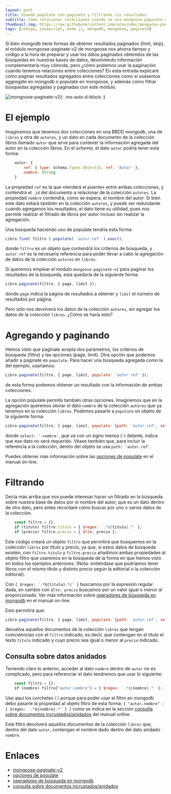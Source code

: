```yaml
---
layout: post
title: Usando populate con paginate y filtrando los resultados
subtitle: Cómo relacionar colecciones cuando se usa mongoose-paginate-v2.
thumbnail-img: https://raw.githubusercontent.com/aravindnc/mongoose-paginate-v2/43a093ff9a90cef7c80efc60e1a42539d83d8d75/static/banner.jpg
tags: [código, javascript, node.js, mongodb, mongoose, paginate]
---
```


Si bien mongodb tiene formas de obtener resultados paginados (limit, skip), el módulo mongoose-paginate-v2 de mongoose nos ahorra tiempo y código a la hora de preparar y usar los datos paginados obtenidos de las búsquedas en nuestras bases de datos, devolviendo información complementaria muy cómoda, pero ¿cómo podemos usar la paginación cuando tenemos relaciones entre colecciones? En esta entrada explicaré cómo paginar resultados agregados entre colecciones como si usásemos aggregate en mongodb o populate en mongoose, y además cómo filtrar búsquedas agregadas y paginadas con este módulo. 

![mongoose-paginate-v2](https://raw.githubusercontent.com/aravindnc/mongoose-paginate-v2/43a093ff9a90cef7c80efc60e1a42539d83d8d75/static/banner.jpg){: .mx-auto.d-block :}

# El ejemplo

Imaginemos que tenemos dos colecciones en una BBDD mongodb, una de `libros` y otra de `autores`, y un dato en cada documento de la colección libros llamado `autor` que sirve para contener la información agregada del autor en la colección libros. En el _schema_, el dato `autor` podría tener esta forma:

```javascript
    autor: { 
        ref: { type: Schema.Types.ObjectId, ref: 'Autor' },
        nombre: String
    }
```
La propiedad `ref` es la que «tenderá el puente» entre ambas colecciones, y contendrá el `_id` del documento a relacionar de la colección `autores`. La propiedad `nombre` contendrá, como se espera, el nombre del autor. Si bien este dato estará también en la colección `autores`, y puede ser redundante cuando agregamos los resultados, el dato tiene su utilidad, pues nos permite realizar el filtrado de libros por autor incluso sin realizar la agregación.

Una búsqueda haciendo uso de populate tendría esta forma:

```javascript
Libro.find( filtro ).populate( 'autor.ref' ).exec();
```
donde `filtro` es un objeto que contendrá los criterios de búsqueda, y `autor.ref` es la necesaria referencia para poder llevar a cabo la agregación de datos de la colección `autores` en `libros`.

Si queremos emplear el módulo `mongoose-paginate-v2` para paginar los resultados de la búsqueda, esta quedaría de la siguiente forma:

```javascript
Libro.paginate(filtro, { page, limit });
```

donde `page` indica la página de resultados a obtener y `limit` el número de resultados por página.

Pero sólo nos devolverá los datos de la colección `autores`, sin agregar los datos de la colección `libros`. ¿Cómo se haría esto?

# Agregando y paginando

Hemos visto que paginate acepta dos parámetros, los criterios de búsqueda (filtro) y las opciones (page, limit). Otra opción que podemos añadir a paginate es `populate`. Para hacer una búsqueda agregada como la del ejemplo, usaríamos:

```javascript
Libro.paginate(filtro, { page, limit, populate: 'autor.ref' });
```
de esta forma podemos obtener un resultado con la información de ambas colecciones.

La opción populate permite también otras opciones. Imaginemos que en la agregación queremos obviar el dato `nombre` de la colección `autores` que ya tenemos en la colección `libros`. Podemos pasarle a `populate` un objeto de la siguiente forma:  

```javascript
Libro.paginate(filtro, { page, limit, populate: {path: 'autor.ref', select: '-nombre'}' });
```
donde `select: '-nombre'`, que va con un signo menos (-) delante, indica que ese dato no será requerido. Véase también que, para incluir la referencia a la colección, dentro del objeto se usa `path: 'autor.ref'`. 

Puedes obtener más información sobre las [opciones de populate](https://mongoosejs.com/docs/api.html#query_Query-populate) en el manual on-line.

# Filtrando

Decía más arriba que nos puede interesar hacer un filtrado en la búsqueda sobre nuestra base de datos por el nombre del autor, que es un dato dentro de otro dato, pero antes recordaré cómo buscar por uno o varios datos de la colección.

```javascript
    const filtro = {};
    if (titulo) filtro.titulo = { $regex: `.*${titulo}.*` };
    if (precio) filtro.precio = { $lte: precio };
```

Este código creará un objeto `filtro` que permitirá que busquemos en la colección `libros` por título y precio, ya que, si estos datos de búsqueda existen, con `filtro.titulo` y `filtro.precio` añadimos ambas propiedades al objeto filtro que usaremos en la búsqueda de la forma en que hemos visto en todos los ejemplos anteriores. (Nota: entiéndase que podríamos tener libros con el mismo título y distinto precio según la editorial o la colección editorial).

Con ```{ $regex: `.*${titulo}.*/` }``` buscamos por la expresión regular dada, en cambio con `$lte: precio` buscamos por un valor igual o menor al proporcionado. Ver más información sobre [operadores de búsqueda en mongodb](https://www.mongodb.com/docs/manual/reference/operator/) en el manual on-line.

Esto permitirá que:

```javascript
Libro.paginate(filtro, { page, limit, populate: {path: 'autor.ref', select: '-nombre'}' });
```

devuelva aquellos documentos de la colección `libros` que tengan coincidencias con el `filtro` indicado, es decir, que contengan en el título el texto `titulo` indicado y cuyo precio sea igual o menor al `precio` indicado.

## Consulta sobre datos anidados

Teniendo claro lo anterior, acceder al dato `nombre` dentro de `autor` no es complicado, pero para referenciar el dato tendremos que usar lo siguiente:

```javascript
    const filtro = {};
    if (nombre) filtro["autor.nombre"] = { $regex: `.*${nombre}.*` };
```

Uso aquí los corchetes `[]` porque para poder usar el filtro en mongodb debo pasarle la propiedad al objeto filtro de esta forma: ```{ "autor.nombre" : { $regex: `.*${nombre}.*` } }``` como se indica en la sección [consulta sobre documentos incrustados/anidados](https://www.mongodb.com/docs/manual/tutorial/query-embedded-documents/) del manual online.

Este filtro devolverá aquellos documentos de la colección `libros` que, dentro del dato `autor`, contengan el nombre dado dentro del dato anidado `nombre`.

# Enlaces

* [mongoose-paginate-v2](https://www.npmjs.com/package/mongoose-paginate-v2)
* [opciones de populate](https://mongoosejs.com/docs/api.html#query_Query-populate)
* [operadores de búsqueda en mongodb](https://www.mongodb.com/docs/manual/reference/operator/)
* [consulta sobre documentos incrustados/anidados](https://www.mongodb.com/docs/manual/tutorial/query-embedded-documents/)

